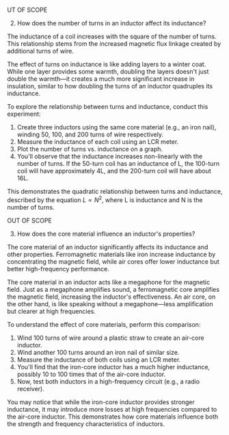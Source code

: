 UT OF SCOPE

2.  How does the number of turns in an inductor affect its inductance?

The inductance of a coil increases with the square of the number of turns. This relationship stems from the increased magnetic flux linkage created by additional turns of wire.

The effect of turns on inductance is like adding layers to a winter coat. While one layer provides some warmth, doubling the layers doesn't just double the warmth—it creates a much more significant increase in insulation, similar to how doubling the turns of an inductor quadruples its inductance.

To explore the relationship between turns and inductance, conduct this experiment:

1) Create three inductors using the same core material (e.g., an iron nail), winding 50, 100, and 200 turns of wire respectively.
2) Measure the inductance of each coil using an LCR meter.
3) Plot the number of turns vs. inductance on a graph.
4) You'll observe that the inductance increases non-linearly with the number of turns. If the 50-turn coil has an inductance of L, the 100-turn coil will have approximately 4L, and the 200-turn coil will have about 16L.

This demonstrates the quadratic relationship between turns and inductance, described by the equation $L \propto N^2$, where L is inductance and N is the number of turns.

OUT OF SCOPE

3.  How does the core material influence an inductor's properties?

The core material of an inductor significantly affects its inductance and other properties. Ferromagnetic materials like iron increase inductance by concentrating the magnetic field, while air cores offer lower inductance but better high-frequency performance.

The core material in an inductor acts like a megaphone for the magnetic field. Just as a megaphone amplifies sound, a ferromagnetic core amplifies the magnetic field, increasing the inductor's effectiveness. An air core, on the other hand, is like speaking without a megaphone—less amplification but clearer at high frequencies.

 To understand the effect of core materials, perform this comparison:

1) Wind 100 turns of wire around a plastic straw to create an air-core inductor.
2) Wind another 100 turns around an iron nail of similar size.
3) Measure the inductance of both coils using an LCR meter.
4) You'll find that the iron-core inductor has a much higher inductance, possibly 10 to 100 times that of the air-core inductor.
5) Now, test both inductors in a high-frequency circuit (e.g., a radio receiver).

You may notice that while the iron-core inductor provides stronger inductance, it may introduce more losses at high frequencies compared to the air-core inductor. This demonstrates how core materials influence both the strength and frequency characteristics of inductors.